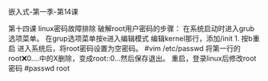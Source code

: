 嵌入式-第一季-第14课 

第十四课 linux密码故障排除
破解root用户密码的步骤：
在系统启动时进入grub选项菜单。
在grup选项菜单按e进入编辑模式
编辑kernel那行，添加/init 1.
按b重启
进入系统后，将root密码设置为空密码。
#vim  /etc/passwd
将第一行的root:x:0....中的X删除，变成root::0...然后保存退出。
重启，登录linux后修改root密码
#passwd  root